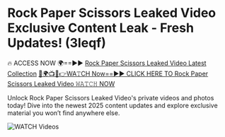 # Rock Paper Scissors Leaked Video Exclusive Content Leak - Fresh Updates! (3leqf)

🔥 ACCESS NOW 🌍==►► <a href="https://tinyurl.com/3fjeunct" rel="nofollow">Rock Paper Scissors Leaked Video Latest Collection</a></h3>
[🔴🌍📺📱👉WA𝚃CH Now==►► CLICK HERE TO Rock Paper Scissors Leaked Video 𝚆𝙰𝚃𝙲𝙷 NOW](https://tinyurl.com/3fjeunct)

Unlock Rock Paper Scissors Leaked Video's private videos and photos today! Dive into the newest 2025 content updates and explore exclusive material you won’t find anywhere else.


<a href="https://tinyurl.com/3fjeunct" rel="nofollow" data-target="animated-image.originalLink"><img src="https://camo.githubusercontent.com/8a4f000d20f83aca3bf7ec5f350d767afa0574a8a352519fd8cfa583a6f93a33/68747470733a2f2f692e696d6775722e636f6d2f644a486b345a712e676966" alt="WATCH Videos" data-canonical-src="https://i.imgur.com/dJHk4Zq.gif" style="max-width: 100%; display: inline-block;" data-target="animated-image.originalImage"></a>
